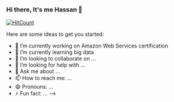 ### Hi there, It's me Hassan  👋

[![HitCount](http://hits.dwyl.com/hasstariq/hasstariq.svg)](http://hits.dwyl.com/hasstariq/hasstariq)


Here are some ideas to get you started:

- 🔭 I’m currently working on Amazon Web Services certification 
- 🌱 I’m currently learning big data 
- 👯 I’m looking to collaborate on ...
- 🤔 I’m looking for help with ...
- 💬 Ask me about ...
- 📫 How to reach me: ...
- 😄 Pronouns: ...
- ⚡ Fun fact: ...
-->
